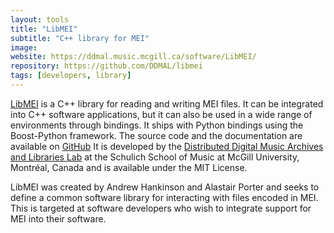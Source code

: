 ```yaml
---
layout: tools
title: "LibMEI"
subtitle: "C++ library for MEI"
image:
website: https://ddmal.music.mcgill.ca/software/LibMEI/
repository: https://github.com/DDMAL/libmei
tags: [developers, library]
---
```


[LibMEI](https://github.com/DDMAL/libmei) is a C++ library for reading and writing MEI files. It can be integrated into C++ software applications, but it can also be used in a wide range of environments through bindings. It ships with Python bindings using the Boost-Python framework. The source code and the documentation are available on [GitHub](https://github.com/DDMAL/libmei/ "GitHub") It is developed by the [Distributed Digital Music Archives and Libraries Lab](http://ddmal.music.mcgill.ca/) at the Schulich School of Music at McGill University, Montréal, Canada and is available under the MIT License.

LibMEI was created by Andrew Hankinson and Alastair Porter and seeks to define a common software library for interacting with files encoded in MEI. This is targeted at software developers who wish to integrate support for MEI into their software.
